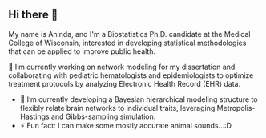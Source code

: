 ## Hi there 👋

My name is Aninda, and I'm a Biostatistics Ph.D. candidate at the Medical College of Wisconsin, interested in developing statistical methodologies that can be applied to improve public health.
 
 🔭 I’m currently working on network modeling for my dissertation and collaborating with pediatric hematologists and epidemiologists to optimize treatment protocols by
     analyzing Electronic Health Record (EHR) data.
- 🌱 I’m currently developing a Bayesian hierarchical modeling structure to flexibly relate brain networks to individual traits, leveraging Metropolis-Hastings and Gibbs-sampling simulation.
- ⚡ Fun fact: I can make some mostly accurate animal sounds...:D

<!--
**roy-93/roy-93** is a ✨ _special_ ✨ repository because its `README.md` (this file) appears on your GitHub profile.

Here are some ideas to get you started:

- 🔭 I’m currently working on ...
- 🌱 I’m currently learning ...
- 👯 I’m looking to collaborate on ...
- 🤔 I’m looking for help with ...
- 💬 Ask me about ...
- 📫 How to reach me: ...
- 😄 Pronouns: ...
- ⚡ Fun fact: ...
-->
